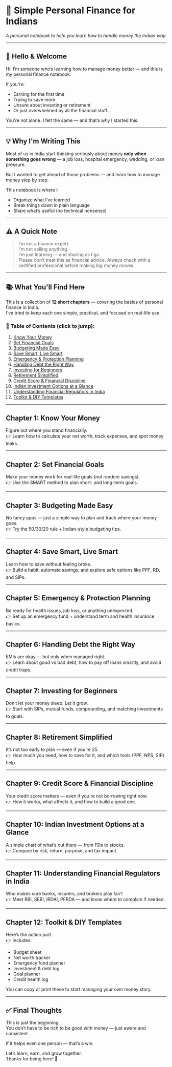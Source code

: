 # 🧾 Simple Personal Finance for Indians  
*A personal notebook to help you learn how to handle money the Indian way.*

---

## 👋 Hello & Welcome

Hi! I’m someone who’s learning how to manage money better — and this is my personal finance notebook.  

If you're:
- Earning for the first time  
- Trying to save more  
- Unsure about investing or retirement  
- Or just overwhelmed by all the financial stuff...

You're not alone. I felt the same — and that’s why I started this.

---

## 💡 Why I'm Writing This

Most of us in India start thinking seriously about money **only when something goes wrong** — a job loss, hospital emergency, wedding, or loan pressure.  

But I wanted to get ahead of those problems — and learn how to manage money step by step.

This notebook is where I:
- Organize what I’ve learned  
- Break things down in plain language  
- Share what’s useful (no technical nonsense)

---

## ⚠️ A Quick Note

> I’m not a finance expert.  
> I’m not selling anything.  
> I’m just learning — and sharing as I go.  
> Please don’t treat this as financial advice. Always check with a certified professional before making big money moves.

---

## 📚 What You'll Find Here

This is a collection of **12 short chapters** — covering the basics of personal finance in India.  
I’ve tried to keep each one simple, practical, and focused on real-life use.

### 📖 Table of Contents (click to jump):

1. [Know Your Money](#chapter-1-know-your-money)  
2. [Set Financial Goals](#chapter-2-set-financial-goals)  
3. [Budgeting Made Easy](#chapter-3-budgeting-made-easy)  
4. [Save Smart, Live Smart](#chapter-4-save-smart-live-smart)  
5. [Emergency & Protection Planning](#chapter-5-emergency--protection-planning)  
6. [Handling Debt the Right Way](#chapter-6-handling-debt-the-right-way)  
7. [Investing for Beginners](#chapter-7-investing-for-beginners)  
8. [Retirement Simplified](#chapter-8-retirement-simplified)  
9. [Credit Score & Financial Discipline](#chapter-9-credit-score--financial-discipline)  
10. [Indian Investment Options at a Glance](#chapter-10-indian-investment-options-at-a-glance)  
11. [Understanding Financial Regulators in India](#chapter-11-understanding-financial-regulators-in-india)  
12. [Toolkit & DIY Templates](#chapter-12-toolkit--diy-templates)

---

## Chapter 1: Know Your Money  
Figure out where you stand financially.  
👉 Learn how to calculate your net worth, track expenses, and spot money leaks.

---

## Chapter 2: Set Financial Goals  
Make your money work for real-life goals (not random savings).  
👉 Use the SMART method to plan short- and long-term goals.

---

## Chapter 3: Budgeting Made Easy  
No fancy apps — just a simple way to plan and track where your money goes.  
👉 Try the 50/30/20 rule + Indian-style budgeting tips.

---

## Chapter 4: Save Smart, Live Smart  
Learn how to save without feeling broke.  
👉 Build a habit, automate savings, and explore safe options like PPF, RD, and SIPs.

---

## Chapter 5: Emergency & Protection Planning  
Be ready for health issues, job loss, or anything unexpected.  
👉 Set up an emergency fund + understand term and health insurance basics.

---

## Chapter 6: Handling Debt the Right Way  
EMIs are okay — but only when managed right.  
👉 Learn about good vs bad debt, how to pay off loans smartly, and avoid credit traps.

---

## Chapter 7: Investing for Beginners  
Don’t let your money sleep. Let it grow.  
👉 Start with SIPs, mutual funds, compounding, and matching investments to goals.

---

## Chapter 8: Retirement Simplified  
It’s not too early to plan — even if you’re 25.  
👉 How much you need, how to save for it, and which tools (PPF, NPS, SIP) help.

---

## Chapter 9: Credit Score & Financial Discipline  
Your credit score matters — even if you're not borrowing right now.  
👉 How it works, what affects it, and how to build a good one.

---

## Chapter 10: Indian Investment Options at a Glance  
A simple chart of what’s out there — from FDs to stocks.  
👉 Compare by risk, return, purpose, and tax impact.

---

## Chapter 11: Understanding Financial Regulators in India  
Who makes sure banks, insurers, and brokers play fair?  
👉 Meet RBI, SEBI, IRDAI, PFRDA — and know where to complain if needed.

---

## Chapter 12: Toolkit & DIY Templates  
Here’s the action part.  
👉 Includes:
- Budget sheet  
- Net worth tracker  
- Emergency fund planner  
- Investment & debt log  
- Goal planner  
- Credit health log  

You can copy or print these to start managing your own money story.

---

## ✅ Final Thoughts

This is just the beginning.  
You don’t have to be rich to be good with money — just aware and consistent.  

If it helps even one person — that’s a win.

Let’s learn, earn, and grow together.  
Thanks for being here! 🌱